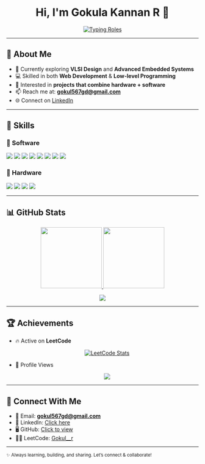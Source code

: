 <!-- Gokula Kannan R | GitHub Profile README -->

<h1 align="center">Hi, I'm Gokula Kannan R 👋</h1>

<!-- Roles with animated typing effect -->
<p align="center">
  <a href="https://github.com/gokul-rm">
    <img src="https://readme-typing-svg.herokuapp.com?size=24&color=00C4FF&center=true&vCenter=true&width=500&lines=💻+Web+Developer;⚡+Embedded+Systems+Learner;🔬+VLSI+Enthusiast" alt="Typing Roles">
  </a>
</p>

---

## 🚀 About Me
- 🌱 Currently exploring **VLSI Design** and **Advanced Embedded Systems**  
- 💻 Skilled in both **Web Development** & **Low-level Programming**  
- 🔭 Interested in **projects that combine hardware + software**  
- 📫 Reach me at: **gokul567gd@gmail.com**  
- 🌐 Connect on [LinkedIn](https://www.linkedin.com/in/gokulakannan-r-583b34281/)  

---

## 🧰 Skills

### 🔹 Software
<p>
  <img src="https://img.shields.io/badge/Java-007396?logo=java&logoColor=white" />
  <img src="https://img.shields.io/badge/C-00599C?logo=c&logoColor=white" />
  <img src="https://img.shields.io/badge/Python-3776AB?logo=python&logoColor=white" />
  <img src="https://img.shields.io/badge/HTML5-E34F26?logo=html5&logoColor=white" />
  <img src="https://img.shields.io/badge/CSS3-1572B6?logo=css3&logoColor=white" />
  <img src="https://img.shields.io/badge/JavaScript-F7DF1E?logo=javascript&logoColor=black" />
  <img src="https://img.shields.io/badge/Tailwind_CSS-38B2AC?logo=tailwind-css&logoColor=white" />
  <img src="https://img.shields.io/badge/React-61DAFB?logo=react&logoColor=black" />
</p>

### 🔹 Hardware
<p>
  <img src="https://img.shields.io/badge/Embedded%20Systems-blue?logo=espressif&logoColor=white" />
  <img src="https://img.shields.io/badge/ESP32-orange?logo=espressif&logoColor=white" />
  <img src="https://img.shields.io/badge/Arduino-00979D?logo=arduino&logoColor=white" />
  <img src="https://img.shields.io/badge/VLSI-6A1B9A?logo=semiconductor&logoColor=white" />
</p>

---

## 📊 GitHub Stats
<p align="center">
  <a href="https://github.com/gokul-rm">
    <img height="160" src="https://github-readme-stats.vercel.app/api?username=gokul-rm&show_icons=true&count_private=true&theme=radical" />
  </a>
  <a href="https://github.com/gokul-rm">
    <img height="160" src="https://github-readme-stats.vercel.app/api/top-langs/?username=gokul-rm&layout=compact&theme=radical" />
  </a>
</p>

<p align="center">
  <a href="https://github.com/gokul-rm">
    <img src="https://github-readme-streak-stats.herokuapp.com?user=gokul-rm&theme=radical" />
  </a>
</p>

---

## 🏆 Achievements

- 🔥 Active on **LeetCode**  
  <p align="center">
    <a href="https://leetcode.com/u/Gokul__r/">
      <img src="https://leetcard.jacoblin.cool/Gokul__r?ext=heatmap" alt="LeetCode Stats" />
    </a>
  </p>

- 👀 Profile Views  
  <p align="center">
    <img src="https://komarev.com/ghpvc/?username=gokul-rm&style=for-the-badge&color=blue" />
  </p>

---

## 🔗 Connect With Me
- 📧 Email: **gokul567gd@gmail.com**  
- 💼 LinkedIn: [Click here](https://www.linkedin.com/in/gokulakannan-r-583b34281/)  
- 🖥️ GitHub: [Click to view](https://github.com/gokul-rm)  
- 🧑‍💻 LeetCode: [Gokul__r](https://leetcode.com/u/Gokul__r/)  

---

<sub>✨ Always learning, building, and sharing. Let’s connect & collaborate!</sub>
